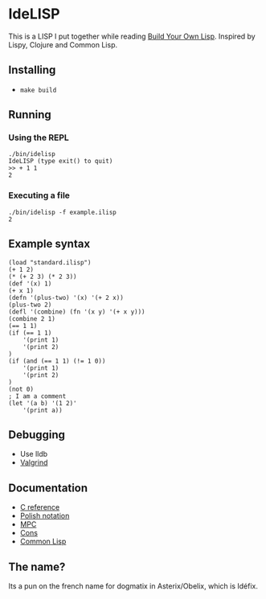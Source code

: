 # IdeLISP
This is a LISP I put together while reading [Build Your Own Lisp](http://www.buildyourownlisp.com/). Inspired by Lispy, Clojure and Common Lisp.


## Installing
- `make build`


## Running

### Using the REPL

```
./bin/idelisp
IdeLISP (type exit() to quit)
>> + 1 1
2
```

### Executing a file

```
./bin/idelisp -f example.ilisp
2
```


## Example syntax

```
(load "standard.ilisp")
(+ 1 2)
(* (+ 2 3) (* 2 3))
(def '(x) 1)
(+ x 1)
(defn '(plus-two) '(x) '(+ 2 x))
(plus-two 2)
(defl '(combine) (fn '(x y) '(+ x y)))
(combine 2 1)
(== 1 1)
(if (== 1 1)
    '(print 1)
    '(print 2)
)
(if (and (== 1 1) (!= 1 0))
    '(print 1)
    '(print 2)
)
(not 0)
; I am a comment
(let '(a b) '(1 2)'
    '(print a))
```


## Debugging
- Use lldb
- [Valgrind](https://valgrind.org/)


## Documentation
- [C reference](https://en.cppreference.com/w/c)
- [Polish notation](https://en.wikipedia.org/wiki/Polish_notation)
- [MPC](https://github.com/orangeduck/mpc)
- [Cons](https://en.wikipedia.org/wiki/Cons)
- [Common Lisp](https://en.wikipedia.org/wiki/Common_Lisp)


## The name?
Its a pun on the french name for dogmatix in Asterix/Obelix, which is Idéfix.
